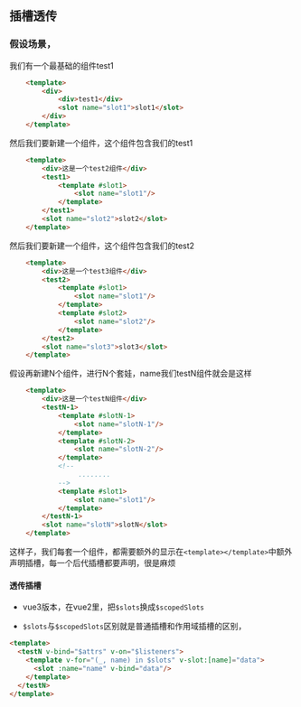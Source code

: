 ## 插槽透传

### 假设场景，

我们有一个最基础的组件test1

```html
    <template>
        <div>
            <div>test1</div>
            <slot name="slot1">slot1</slot>
        </div>
    </template>
```

然后我们要新建一个组件，这个组件包含我们的test1

```html
    <template>
        <div>这是一个test2组件</div>
        <test1>
            <template #slot1>
                <slot name="slot1"/>
            </template>
        </test1>
        <slot name="slot2">slot2</slot>
    </template>
```

然后我们要新建一个组件，这个组件包含我们的test2

```html
    <template>
        <div>这是一个test3组件</div>
        <test2>
            <template #slot1>
                <slot name="slot1"/>
            </template>
            <template #slot2>
                <slot name="slot2"/>
            </template>
        </test2>
        <slot name="slot3">slot3</slot>
    </template>
```

假设再新建N个组件，进行N个套娃，name我们testN组件就会是这样

```html
    <template>
        <div>这是一个testN组件</div>
        <testN-1>
            <template #slotN-1>
                <slot name="slotN-1"/>
            </template>
            <template #slotN-2>
                <slot name="slotN-2"/>
            </template>
            <!--
                 ........
            -->
            <template #slot1>
                <slot name="slot1"/>
            </template>
        </testN-1>
        <slot name="slotN">slotN</slot>
    </template>
```

这样子，我们每套一个组件，都需要额外的显示在`<template></template>`中额外声明插槽，每一个后代插槽都要声明，很是麻烦

#### 透传插槽

* vue3版本，在vue2里，把`$slots`换成`$scopedSlots`

* `$slots`与`$scopedSlots`区别就是普通插槽和作用域插槽的区别，

```html
<template>
  <testN v-bind="$attrs" v-on="$listeners">
    <template v-for="(_, name) in $slots" v-slot:[name]="data">
      <slot :name="name" v-bind="data"/>
    </template>
  </testN>
</template>
```
